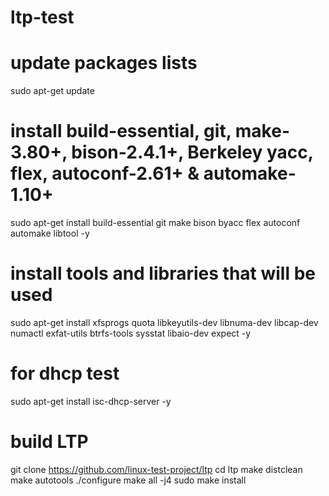 # ltp-test

# update packages lists
sudo apt-get update

# install build-essential, git, make-3.80+, bison-2.4.1+, Berkeley yacc, flex, autoconf-2.61+ & automake-1.10+
sudo apt-get install build-essential git make bison byacc flex autoconf automake libtool -y

# install tools and libraries that will be used
sudo apt-get install xfsprogs quota libkeyutils-dev libnuma-dev libcap-dev numactl exfat-utils btrfs-tools sysstat libaio-dev expect -y

# for dhcp test
sudo apt-get install isc-dhcp-server -y

# build LTP
git clone https://github.com/linux-test-project/ltp
cd ltp
make distclean
make autotools
./configure
make all -j4
sudo make install

